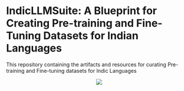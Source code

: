 # IndicLLMSuite: A Blueprint for Creating Pre-training and Fine-Tuning Datasets for Indian Languages

This repository containing the artifacts and resources for curating Pre-training and Fine-tuning datasets for Indic Languages

<p align="center">
  <a href="https://github.com/ai4bharat/IndicLLMSuite/blob/main/LICENSE">
    <img src="https://img.shields.io/badge/License-MIT-green">
  </a>
</p>

